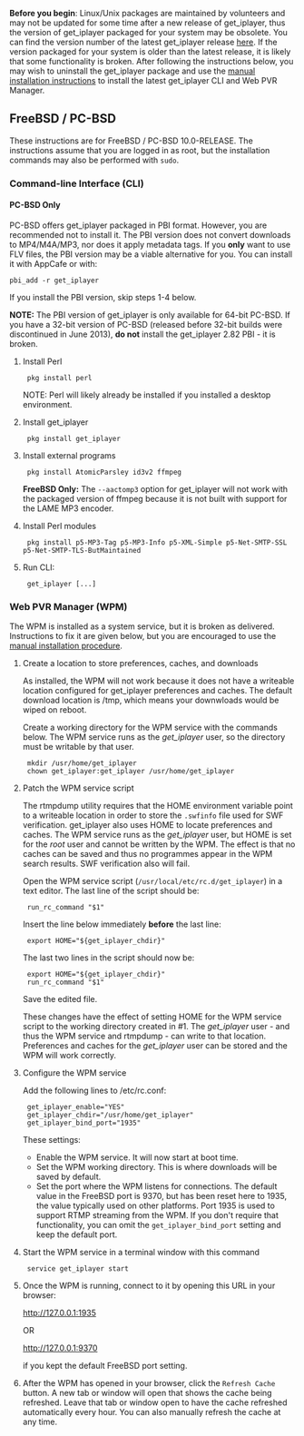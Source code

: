 **Before you begin**: Linux/Unix packages are maintained by volunteers and may not be updated for some time after a new release of get_iplayer, thus the version of get_iplayer packaged for your system may be obsolete. You can find the version number of the latest get_iplayer release [here](https://github.com/get-iplayer/get_iplayer/releases). If the version packaged for your system is older than the latest release, it is likely that some functionality is broken. After following the instructions below, you may wish to uninstall the get_iplayer package and use the [manual installation instructions](/wiki/manual) to install the latest get_iplayer CLI and Web PVR Manager. 

## FreeBSD / PC-BSD

These instructions are for FreeBSD / PC-BSD 10.0-RELEASE.  The instructions assume that you are logged in as root, but the installation commands may also be performed with `sudo`.

### Command-line Interface (CLI)

#### PC-BSD Only

PC-BSD offers get_iplayer packaged in PBI format.  However, you are recommended not to install it.  The PBI version does not convert downloads to MP4/M4A/MP3, nor does it apply metadata tags.  If you **only** want to use FLV files, the PBI version may be a viable alternative for you. You can install it with AppCafe or with:

	pbi_add -r get_iplayer

If you install the PBI version, skip steps 1-4 below.

**NOTE:** The PBI version of get_iplayer is only available for 64-bit PC-BSD.  If you have a 32-bit version of PC-BSD (released before 32-bit builds were discontinued in June 2013), **do not** install the get_iplayer 2.82 PBI - it is broken.

1. Install Perl

        pkg install perl

    NOTE: Perl will likely already be installed if you installed a desktop environment.

2. Install get_iplayer

        pkg install get_iplayer

3. Install external programs

        pkg install AtomicParsley id3v2 ffmpeg

    **FreeBSD Only:** The `--aactomp3` option for get_iplayer will not work with the packaged version of ffmpeg because it is not built with support for the LAME MP3 encoder.

4. Install Perl modules

        pkg install p5-MP3-Tag p5-MP3-Info p5-XML-Simple p5-Net-SMTP-SSL p5-Net-SMTP-TLS-ButMaintained

5. Run CLI:

        get_iplayer [...]

### Web PVR Manager (WPM)

The WPM is installed as a system service, but it is broken as delivered.  Instructions to fix it are given below, but you are encouraged to use the [manual installation procedure](/wiki/manual).

1. Create a location to store preferences, caches, and downloads

	As installed, the WPM will not work because it does not have a writeable location configured for get_iplayer preferences and caches.  The default download location is /tmp, which means your downwloads would be wiped on reboot.

	Create a working directory for the WPM service with the commands below.  The WPM service runs as the *get_iplayer* user, so the directory must be writable by that user.
	 	
		mkdir /usr/home/get_iplayer
		chown get_iplayer:get_iplayer /usr/home/get_iplayer

2. Patch the WPM service script

	The rtmpdump utility requires that the HOME environment variable point to a writeable location in order to store the `.swfinfo` file used for SWF verification.  get_iplayer also uses HOME to locate preferences and caches.  The WPM service runs as the *get_iplayer* user, but HOME is set for the *root* user and cannot be written by the WPM.  The effect is that no caches can be saved and thus no programmes appear in the WPM search results.  SWF verification also will fail.

	Open the WPM service script (`/usr/local/etc/rc.d/get_iplayer`) in a text editor.  The last line of the script should be:

		run_rc_command "$1"

	Insert the line below immediately **before** the last line:

		export HOME="${get_iplayer_chdir}"

	The last two lines in the script should now be:

		export HOME="${get_iplayer_chdir}"
		run_rc_command "$1"

	Save the edited file.

	These changes have the effect of setting HOME for the WPM service script to the working directory created in #1.  The *get_iplayer* user - and thus the WPM service and rtmpdump - can write to that location.  Preferences and caches for the *get_iplayer* user can be stored and the WPM will work correctly.

3. Configure the WPM service

	Add the following lines to /etc/rc.conf:
	
		get_iplayer_enable="YES"
		get_iplayer_chdir="/usr/home/get_iplayer"
		get_iplayer_bind_port="1935"

	These settings:
	* Enable the WPM service.  It will now start at boot time.
	* Set the WPM working directory.  This is where downloads will be saved by default.
	* Set the port where the WPM listens for connections.  The default value in the FreeBSD port is 9370, but has been reset here to 1935, the value typically used on other platforms. Port 1935 is used to support RTMP streaming from the WPM.  If you don't require that functionality, you can omit the `get_iplayer_bind_port` setting and keep the default port.
	
4. Start the WPM service in a terminal window with this command

		service get_iplayer start

5. Once the WPM is running, connect to it by opening this URL in your browser:

	<http://127.0.0.1:1935>

	OR
  
	<http://127.0.0.1:9370>

	if you kept the default FreeBSD port setting.

6. After the WPM has opened in your browser, click the `Refresh Cache` button.  A new tab or window will open that shows the cache being refreshed.  Leave that tab or window open to have the cache refreshed automatically every hour.  You can also manually refresh the cache at any time.